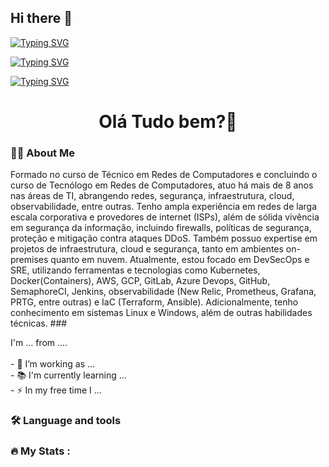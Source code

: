 ## Hi there 👋
[![Typing SVG](https://readme-typing-svg.demolab.com?font=Fira+Code&pause=1000&width=435&lines=Juan+Ferreira)](https://git.io/typing-svg)

[![Typing SVG](https://readme-typing-svg.demolab.com?font=Fira+Code&pause=1000&width=435&lines=DevOps+%26+DevSecOps)](https://git.io/typing-svg)

[![Typing SVG](https://readme-typing-svg.demolab.com?font=Fira+Code&pause=1000&width=435&lines=SRE+%26+Cyber+Security)](https://git.io/typing-svg)
<!--
**juan-ferreira-mf/juan-ferreira-mf** is a ✨ _special_ ✨ repository because its `README.md` (this file) appears on your GitHub profile.

Here are some ideas to get you started:

- 🔭 I’m currently working on ...
- 🌱 I’m currently learning ...
- 👯 I’m looking to collaborate on ...
- 🤔 I’m looking for help with ...
- 💬 Ask me about ...
- 📫 How to reach me: ...
- 😄 Pronouns: ...
- ⚡ Fun fact: ...
-->
<h1 align="center">Olá Tudo bem?👋</h1>

###

<h3 align="left">👩‍💻  About Me</h3>
Formado no curso de Técnico em Redes de Computadores e concluindo o curso de Tecnólogo em Redes de Computadores, atuo há mais de 8 anos nas áreas de TI, abrangendo redes, segurança, infraestrutura, cloud, observabilidade, entre outras. Tenho ampla experiência em redes de larga escala corporativa e provedores de internet (ISPs), além de sólida vivência em segurança da informação, incluindo firewalls, políticas de segurança, proteção e mitigação contra ataques DDoS. Também possuo expertise em projetos de infraestrutura, cloud e segurança, tanto em ambientes on-premises quanto em nuvem. Atualmente, estou focado em DevSecOps e SRE, utilizando ferramentas e tecnologias como Kubernetes, Docker(Containers), AWS, GCP, GitLab, Azure Devops, GitHub, SemaphoreCI, Jenkins, observabilidade (New Relic, Prometheus, Grafana, PRTG, entre outras) e IaC (Terraform, Ansible). Adicionalmente, tenho conhecimento em sistemas Linux e Windows, além de outras habilidades técnicas.
###

<p align="left">I'm ... from ....<br><br>- 🔭 I’m working as ...<br>- 📚 I'm currently learning ...<br>- ⚡ In my free time I ...</p>

###

<h3 align="left">🛠 Language and tools</h3>

###

<h3 align="left">🔥   My Stats :</h3>

###
